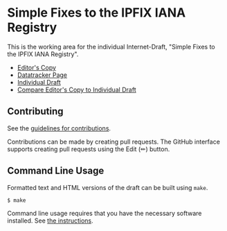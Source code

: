 # Simple Fixes to the IPFIX IANA Registry

This is the working area for the individual Internet-Draft, "Simple Fixes to the IPFIX IANA Registry".

* [Editor's Copy](https://boucadair.github.io/simple-ipfix-fixes/#go.draft-boucla-opsawg-ipfix-fixes.html)
* [Datatracker Page](https://datatracker.ietf.org/doc/draft-boucla-opsawg-ipfix-fixes)
* [Individual Draft](https://datatracker.ietf.org/doc/html/draft-boucla-opsawg-ipfix-fixes)
* [Compare Editor's Copy to Individual Draft](https://boucadair.github.io/simple-ipfix-fixes/#go.draft-boucla-opsawg-ipfix-fixes.diff)


## Contributing

See the
[guidelines for contributions](https://github.com/boucadair/simple-ipfix-fixes/blob/main/CONTRIBUTING.md).

Contributions can be made by creating pull requests.
The GitHub interface supports creating pull requests using the Edit (✏) button.


## Command Line Usage

Formatted text and HTML versions of the draft can be built using `make`.

```sh
$ make
```

Command line usage requires that you have the necessary software installed.  See
[the instructions](https://github.com/martinthomson/i-d-template/blob/main/doc/SETUP.md).

